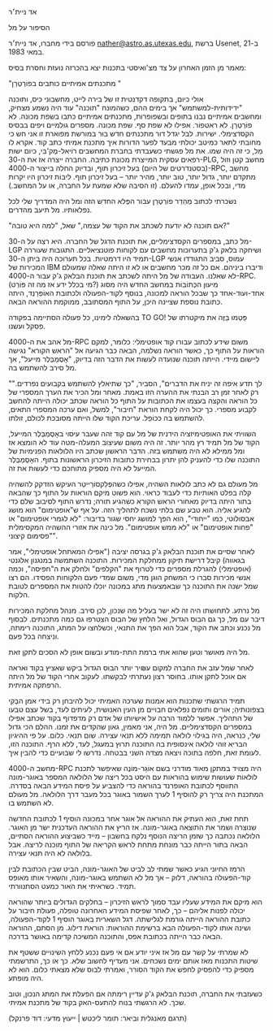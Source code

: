 אד ניית׳ר

הסיפור על מל

פורסם בידי מחברו, אד ניית׳ר <nather@astro.as.utexas.edu>, ברשת Usenet, ב-21 במאי 1983.

מאמר מן הזמן האחרון על צד מצ'ואיסטי בתכנות
יצא בהכרזה נועזת וחסרת בסיס:

"מתכנתים אמיתיים כותבים בפוֹרְטְרַן "

אולי כיום,
בתקופה דקדנטית זו של
בירה לייט, מחשבוני כיס, ותוכנה "ידידותית-למשתמש"
אך בימים ההם,
כשהמונח "תוכנה" עוד היה נשמע מצחיק,
ומחשבים אמיתיים נבנו בתופים ובשפופרות,
מתכנתים אמיתיים כתבו בשפת מכונה.
לא פוֹרְטְרַן. לא ראטפוֹר. אפילו לא שפת סף.
שפת מכונה.
מספרים גולמיים ויפים בבסיס הקסדצימלי.
ישירות.
לבל יגדל דור מתכנתים חדש
בּוּר במורשת מפוארת זו
אני חש כי מחובתי לתאר
כמיטב יכולתי מבעד לפער הדורות
איך מתכנת אמיתי כתב קוד.
אקרא לו מֵל,
כי זה היה שמו.
את מל פגשתי כשעבדתי בחברת המחשבים רוֹיאל-מֶק'בִּי,
כיום ישות רפאים עסקית המייצרת מכונת כתיבה.
החברה ייצרה אז את ה-30-PLG,
מחשב קטן וזול (בסטנדרטים של היום)
בעל זיכרון תוף,
ובדיוק החלה בייצור
ה-4000-RPC, מחשב מתקדם יותר,
גדול יותר, טוב יותר, מהיר יותר – בעל זיכרון תוף.
ליבּוֹת זיכרון היו יקרות מדי,
ובכל אופן, עמדו להעלם.
(זו הסיבה שלא שמעת על החברה,
או על המחשב.)

נשׂכרתי לכתוב מְהַדֵּר פוֹרְטְרַן
עבור הפֶּלא החדש הזה ומל היה המדריך שלי לכל נפלאותיו.
מל תיעב מהדרים.

"אם תוכנה לא יודעת לשכתב את הקוד של עצמה,"
שאל, "למה היא טובה?"

מל כתב,
במספרים הקסדצימליים,
את תוכנת הדגל של החברה.
היא רצה על ה-30-LGP
ושיחקה בלאק ג'ק בתערוכות מחשבים
עם לקוחות פוטנציאליים.
התגובות שעוררה תמיד היו דרמטיות.
בכל תערוכה היה ביתן ה-30-LGP עמוס,
סביב התגודדו אנשי המכירות של IBM
ודיברו ביניהם.
אם כל זה מכר מחשבים או לא
זו היתה שאלה שמעולם לא שאלנו.
העבודה של מל היתה לשכתב
את תוכנת הבלאק ג'ק עבור ה-4000-RPC.
(מי בכלל ידע אז מה זה פּוֹרְט?)
מִיעוּן הכְּתוֹבוֹת במחשב החדש
היה מסוג אחד-ועוד-אחד
כך שבכל הוראה למכונה,
בנוסף לקוד-הפעולה
ולכתובת האוֹפֵּרַנְדּ,
היתה כתובת נוספת שציינה היכן, על התוף המסתובב,
ממוקמת ההוראה הבאה.

בהשאלה לימינו,
כל פעולה הסתיימה בפקודה TO GO!
פַּטְמוּ בַּזֶּה את מיקטרתו של פסקל ועשנו.

מל אהב את ה-4000-RPC
משום שידע לכתוב עבורו קוד אופטימלי:
כלומר, למקם הוראות על התוף
כך, כאשר הוראה נשלמה,
הבאה כבר הגיעה אל "הראש הקורא"
נגישה ליישום מיידי.
הייתה תוכנה שנועדה לעשות את הדבר הזה בדיוק,
"אָסֶמְבְּלֶר מייעל",
אך מל סירב להשתמש בה.

"לך תדע איפה זה יניח את הדברים",
הסביר, "כך שתיאלץ להשתמש בקבועים נפרדים."
רק לאחר זמן רב הבנתי את ההערה הזו באמת.
מאחר ומל הכיר את הערך המספרי
של כל הוראה
והִקצה בעצמו את הכתובות על התוף
כל הוראה שכתב יכולה הייתה להחשב
לקבוע מספרי.
כך יכול היה לקחת הוראת "חיבור", למשל,
ואם ערכה המספרי התאים,
להשתמש בה כּכוֹפֵל.
עריכת הקוד שלו הייתה מסובכת לכולם, זולתו.

השוויתי את האופטימיזציה הידנית של מל
עם קוד זהה שעבר עיסוי באָסֶמְבְּלֶר המייעל,
הקוד של מל תמיד רץ מהר יותר.
זה היה משום שעיצוב המעלה-מטה
עוד לא הומצא אז
ומל ממילא לא היה משתמש בזה.
הדבר הראשון שכתב היו הלולאות הפנימיות של התוכנה שלו
כדי להעניק להן יתרון
בבחירת כתובות הזיכרון הראשונות בתוף.
האָסֶמְבְּלֶר המייעל לא היה מספיק מתוחכם כדי לעשות את זה.

מל מעולם גם לא כתב לולאות השהיה,
אפילו כשהפְלֵקסוֹרַייטֵר העיקש
הזדקק להשהיה קלה בפלט האותיות כדי לעבוד כראוי.
הוא פשוט מיקם הוראות על התוף
כך שהבאה בתור היתה בדיוק מאחורי הראש הקורא
כשהגיע תורה;
נדרש התוף לסיבוב שלם
כדי להגיע אליה.
הוא טבע שם בלתי נשכח לתהליך הזה.
על אף ש"אופטימום" הוא מושג אבסולוטי,
כמו "ייחודי", הוא הפך למושג יחסי
שגור בדיבור:
"לא לגמרי אופטימום" או "פחות אופטימום"
או "לא ממש אופטימום".
מל כינה את אזורי ההשהיה המקסימלית
"פסימום קיצוני".

לאחר שסיים את תוכנת הבלאק ג'ק
בגרסה יציבה
("אפילו המאתחל אופטימלי",
אמר בגאווה)
קיבל דרישת תיקון ממחלקת המכירות.
התוכנה השתמשה במנגנון אלגנטי (אופטימלי)
להגרלת מספרים כדי לטרוף את "הקלפים" ולחלק את ה"חפיסה",
וכמה אנשי מכירות סברו כי המשחק הוגן מדי,
משום שמדי פעם הלקוחות הפסידו.
הם רצו שמל ישנה את התוכנה
כך שבאמצעות מתג במכונה
יוכלו להטות את המספרים לטובת הלקוח.

מל נרתע.
לתחושתו היה זה לא ישר בעליל
מה שנכון,
לכן סירב.
מנהל מחלקת המכירות דיבר עם מל,
כך גם הבוס הגדול, ואל הלחץ של הבוס
הצטרפו גם כמה מתכנתים.
לבסוף מל נכנע וכתב את הקוד,
אבל הוא הפך את התנאי,
וכשלחצו על המתג,
התוכנה רימתה, וניצחה בכל פעם.

מל היה מאושר
וטען שהוא אתי ברמת התת-מודע
ובשום אופן לא הסכים לתקן זאת.

לאחר שמל עזב את החברה למקום ע₪יר יותר
הבוס הגדול ביקש שאציץ בקוד
ואראה אם אוכל לתקן אותו.
בחוסר רצון נעתרתי לבקשתו.
לעקוב אחרי הקוד של מל היתה הרפתקה אמיתית.

תמיד הרגשתי שתכנות הוא אמנות
שערכה האמיתי יכול להיבחן רק בידי
אמן הבָּקִי בצפונותיהַ;
אורים ותומים נפלאים
חבויים מן העין האנושית, לעיתים לעד,
בשל עצם טבעו של התהליך.
אפשר ללמוד הרבה על אישיותו של אדם
רק מדפדוף בקוד שכתב
אפילו במספרים הקסדצימליים.
מל היה, אני מאמין, גאון שהקדים את זמנו.
ההלם הכי גדול שלי, כנראה, היה בגילוי
לולאה תמימה ללא תנאי עצירה.
שום תנאי. כלום.
על פי ההיגיון הבריא זוהי לולאה אינסופית
בה התוכנה תרוץ במעגל, לעד, ללא הרף.
התוכנה הזו, לעומת זאת, חלפה בתוכה
ויצאה מצדה השני בבטחה.
נדרשו לי שבועיים כדי להבין איך.

מחשב ה-4000-RPC היה מצויד במתקן מאוד מודרני
בשם אוֹגֵר-מוֹנֶה
שאיפשר לתכנת לולאות
שעושות שימוש בהוראות עם היסט
בכל ריצה של הלולאה
המספר באוגר-מונה
התווסף לכתובת האופרנד בהוראה
כדי להצביע על
פיסת המידע הבאה בסדרה.
המתכנת היה צריך רק להוסיף 1 לערך השמור באוגר
בכל מעבר דרך הלולאה.
מל מעולם לא השתמש בו.

תחת זאת, הוא העתיק את ההוראה אל אוגר אחר במכונה
הוסיף 1 לכתובת החדשה שנוצרה
ושמר את התוצאה באוגר-מונה.
אז הריץ את ההוראה העדכנית
ישר מן האוגר.
הלולאה נכתבה כך שזמן הריצה הנוסף
נלקח בחשבון –
מייד כשביצוע ההוראה הסתיים,
הבאה בתור הייתה כבר מונחת מתחת לראש הקריאה של התוף
מוכנה לריצה.
אבל בלולאה לא היה תנאי עצירה.

הרמז החיוני הגיע כאשר שמתי לב
לביט של האוגר-מונה,
הביט שבין הכתובת לבין קוד-הפעולה בהוראה,
דלוק –
אך מל לא השתמש באוגר-מונה,
והשאיר אותו מאופס תמיד.
כשראיתי את האור כמעט הסתנוורתי.

הוא מיקם את המידע שעליו עבד
סמוך לראש הזיכרון –
בחלקים הגדולים ביותר שהוראה יכולה לפנות אליהם –
כך, לאחר שפיסת המידע האחרונה טופלה,
פעולת חיבור על כתובת ההוראה
הייתה גורמת לגלישתה.
דגל השארית באוגר הוסיף 1
לקוד-הפעולה, ושינה אותו לקוד-הפעולה הבא ברשימת ההוראות:
הוראת דילוג.
מן הסתם, ההוראה הבאה כבר הייתה
בכתובת אפס,
והתוכנה המשיכה קדימה באושר בדרכה.

לא שמרתי על קשר עם מל
אז איני יודע אם אי פעם נכנע ללחץ
השינויים ששטף את שיטות התכנות
מאז אותם ימים נשכחים.
אני מעדיף לחשוב שלא.
כך או כך,
התרשמתי מספיק כדי להפסיק לחפש
את הקוד הסורר,
ואמרתי לבוס שלא מצאתי כלום.
הוא לא היה מופתע.

כשעזבתי את החברה,
תוכנת הבלאק ג'ק עדיין רימתה
אם הפעלת את המתג הנכון,
וטוב שכך.
לא הרגשתי בנוח
להתעס-האק בקוד של מתכנת אמיתי.

(תרגם מאנגלית וביאר: תומר ליכטש | ייעוץ מדעי: דוד פרנקל)
